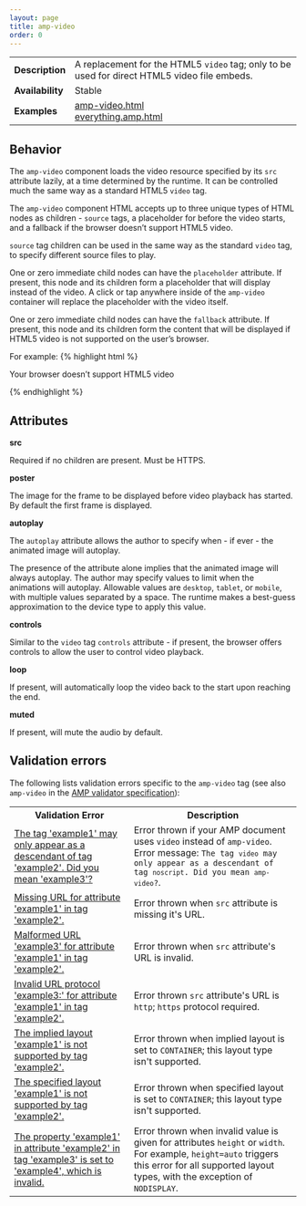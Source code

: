 ```yaml
---
layout: page
title: amp-video
order: 0
---
```


<!---
Copyright 2015 The AMP HTML Authors. All Rights Reserved.

Licensed under the Apache License, Version 2.0 (the "License");
you may not use this file except in compliance with the License.
You may obtain a copy of the License at

      http://www.apache.org/licenses/LICENSE-2.0

Unless required by applicable law or agreed to in writing, software
distributed under the License is distributed on an "AS-IS" BASIS,
WITHOUT WARRANTIES OR CONDITIONS OF ANY KIND, either express or implied.
See the License for the specific language governing permissions and
limitations under the License.

-->



<table>
   <tr>
    <td class="col-fourty"><strong>Description</strong></td>
    <td>A replacement for the HTML5 <code>video</code> tag; only to be used for direct HTML5 video file embeds.</td>
  </tr>
   <tr>
    <td class="col-fourty"><strong>Availability</strong></td>
    <td>Stable</td>
  </tr>
   <tr>
    <td class="col-fourty"><strong>Examples</strong></td>
    <td><a href="https://ampbyexample.com/components/amp-video">amp-video.html</a><br /><a href="https://github.com/ampproject/amphtml/blob/master/examples/everything.amp.html">everything.amp.html</a></td>
  </tr>
</table>

## Behavior

The `amp-video` component loads the video resource specified by its `src` attribute lazily, at a time determined by the runtime. It can be controlled much the same way as a standard HTML5 `video` tag.

The `amp-video` component HTML accepts up to three unique types of HTML nodes as children - `source` tags, a placeholder for before the video starts, and a fallback if the browser doesn’t support HTML5 video.

`source` tag children can be used in the same way as the standard `video` tag, to specify different source files to play.

One or zero immediate child nodes can have the `placeholder` attribute. If present, this node and its children form a placeholder that will display instead of the video. A click or tap anywhere inside of the `amp-video` container will replace the placeholder with the video itself.

One or zero immediate child nodes can have the `fallback` attribute. If present, this node and its children form the content that will be displayed if HTML5 video is not supported on the user’s browser.

For example:
{% highlight html %}
<amp-video width=400 height=300 src="https://yourhost.com/videos/myvideo.mp4"
    poster="myvideo-poster.jpg">
  <div fallback>
    <p>Your browser doesn’t support HTML5 video</p>
  </div>
  <source type="video/mp4" src="foo.mp4">
  <source type="video/webm" src="foo.webm">
</amp-video>
{% endhighlight %}

## Attributes

**src**

Required if no <source> children are present. Must be HTTPS.

**poster**

The image for the frame to be displayed before video playback has started. By
default the first frame is displayed.

**autoplay**

The `autoplay` attribute allows the author to specify when - if ever - the animated image will autoplay.

The presence of the attribute alone implies that the animated image will always autoplay. The author may specify values to limit when the animations will autoplay. Allowable values are `desktop`, `tablet`, or `mobile`, with multiple values separated by a space. The runtime makes a best-guess approximation to the device type to apply this value.

**controls**

Similar to the `video` tag `controls` attribute - if present, the browser offers controls to allow the user to control video playback.

**loop**

If present, will automatically loop the video back to the start upon reaching the end.

**muted**

If present, will mute the audio by default.

## Validation errors

The following lists validation errors specific to the `amp-video` tag
(see also `amp-video` in the [AMP validator specification](https://github.com/ampproject/amphtml/blob/master/validator/validator.protoascii)):

<table>
  <tr>
    <th class="col-fourty"><strong>Validation Error</strong></th>
    <th>Description</th>
  </tr>
  <tr>
    <td class="col-fourty"><a href="https://www.ampproject.org/docs/reference/validation_errors.html#mandatory-tag-ancestor-with-hint">The tag 'example1' may only appear as a descendant of tag 'example2'. Did you mean 'example3'?</a></td>
    <td>Error thrown if your AMP document uses <code>video</code> instead of <code>amp-video</code>. Error message: <code>The tag <code>video</code> may only appear as a descendant of tag <code>noscript</code>. Did you mean <code>amp-video</code>?</code>.</td>
  </tr>
  <tr>
    <td class="col-fourty"><a href="https://www.ampproject.org/docs/reference/validation_errors.html#missing-url">Missing URL for attribute 'example1' in tag 'example2'.</a></td>
    <td>Error thrown when <code>src</code> attribute is missing it's URL.</td>
  </tr>
  <tr>
    <td class="col-fourty"><a href="https://www.ampproject.org/docs/reference/validation_errors.html#invalid-url">Malformed URL 'example3' for attribute 'example1' in tag 'example2'.</a></td>
    <td>Error thrown when <code>src</code> attribute's URL is invalid.</td>
  </tr>
  <tr>
    <td class="col-fourty"><a href="https://www.ampproject.org/docs/reference/validation_errors.html#invalid-url-protocol">Invalid URL protocol 'example3:' for attribute 'example1' in tag 'example2'.</a></td>
    <td>Error thrown <code>src</code> attribute's URL is <code>http</code>; <code>https</code> protocol required.</td>
  </tr>
  <tr>
    <td class="col-fourty"><a href="https://www.ampproject.org/docs/reference/validation_errors.html#implied-layout-isnt-supported-by-amp-tag">The implied layout 'example1' is not supported by tag 'example2'.</a></td>
    <td>Error thrown when implied layout is set to <code>CONTAINER</code>; this layout type isn't supported.</td>
  </tr>
  <tr>
    <td class="col-fourty"><a href="https://www.ampproject.org/docs/reference/validation_errors.html#specified-layout-isnt-supported-by-amp-tag">The specified layout 'example1' is not supported by tag 'example2'.</a></td>
    <td>Error thrown when specified layout is set to <code>CONTAINER</code>; this layout type isn't supported.</td>
  </tr>
  <tr>
    <td class="col-fourty"><a href="https://www.ampproject.org/docs/reference/validation_errors.html#invalid-property-value">The property 'example1' in attribute 'example2' in tag 'example3' is set to 'example4', which is invalid.</a></td>
    <td>Error thrown when invalid value is given for attributes <code>height</code> or <code>width</code>. For example, <code>height=auto</code> triggers this error for all supported layout types, with the exception of <code>NODISPLAY</code>.</td>
  </tr>
</table>
